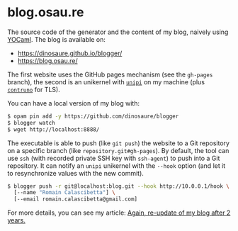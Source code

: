 # blog.osau.re

The source code of the generator and the content of my blog, naively using
[YOCaml](https://github.com/xhtmlboi/yocaml). The blog is available on:
- https://dinosaure.github.io/blogger/
- https://blog.osau.re/

The first website uses the GitHub pages mechanism (see the `gh-pages` branch),
the second is an unikernel with [`unipi`](https://github.com/roburio/unipi) on
my machine (plus [`contruno`](https://github.com/dinosaure/contruno) for TLS).

You can have a local version of my blog with:
```sh
$ opam pin add -y https://github.com/dinosaure/blogger
$ blogger watch
$ wget http://localhost:8888/
```

The executable is able to push (like `git push`) the website to a Git repository 
on a specific branch (like `repository.git#gh-pages`). By default, the tool can
use `ssh` (with recorded private SSH key with `ssh-agent`) to push into a Git
repository. It can notify an `unipi` unikernel with the `--hook` option (and
let it to resynchronize values with the new commit).
```sh
$ blogger push -r git@localhost:blog.git --hook http://10.0.0.1/hook \
  [--name "Romain Calascibetta"] \
  [--email romain.calascibetta@gmail.com]
```

For more details, you can see my article:
[Again, re-update of my blog after 2 years.][article]

[article]: https://dinosaure.github.io/blogger/articles/blog_requiem.html

